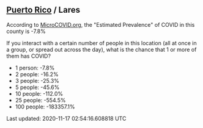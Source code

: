 
## [Puerto Rico](/united-states/puerto-rico) / Lares

According to [MicroCOVID.org](http://microcovid.org),
the "Estimated Prevalence" of COVID in this county is -7.8%

If you interact with a certain number of people in this location
(all at once in a group, or spread out across the day), what is the chance that
1 or more of them has COVID?

- 1 person: -7.8%
- 2 people: -16.2%
- 3 people: -25.3%
- 5 people: -45.6%
- 10 people: -112.0%
- 25 people: -554.5%
- 100 people: -183357.1%

Last updated: 2020-11-17 02:54:16.608818 UTC
